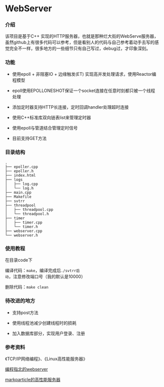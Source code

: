 # WebServer

### 介绍

该项目是基于C++ 实现的HTTP服务器，也就是那种烂大街的WebServe服务器，虽然github上有很多代码可以参考，但是看别人的代码与自己参考着动手去写的感觉完全不一样，很多地方的一些细节只有自己写过，debug过，才印象深刻。

### 功能

+ 使用epoll + 非阻塞IO + 边缘触发(ET) 实现高并发处理请求，使用Reactor编程模型

+ epoll使用EPOLLONESHOT保证一个socket连接在任意时刻都只被一个线程处理

+ 添加定时器支持HTTP长连接，定时回调handler处理超时连接

+ 使用C++标准库双向链表list来管理定时器

+ 使用epoll与管道结合管理定时信号

+ 目前支持GET方法

### 目录结构


```
.
├── epoller.cpp
├── epoller.h
├── index.html
├── logs
│   ├── log.cpp
│   └── log.h
├── main.cpp
├── Makefile
├── svtrr
├── threadpool
│   ├── threadpool.cpp
│   └── threadpool.h
├── timer
│   ├── timer.cpp
│   └── timer.h
├── webserver.cpp
└── webserver.h
```


### 使用教程

在目录code下

编译代码：`make`，编译完成后`./svtrr启动`，注意修改端口号（我的默认是10000）

删除代码：`make clean`

### 待改进的地方

+ 支持post方法

+ 使用线程池减少创建线程时的损耗

+ 加入数据库部分，实现用户登录、注册

### 参考资料

《TCP/IP网络编程》、《Linux高性能服务器》

[编程指北的webserver](https://github.com/imarvinle/WebServer)

[markparticle的高性能服务器](https://github.com/markparticle/WebServer)
